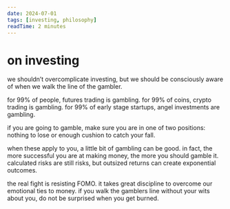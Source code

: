 ```yaml
---
date: 2024-07-01
tags: [investing, philosophy]
readTime: 2 minutes
---
```


# on investing

we shouldn’t overcomplicate investing, but we should be consciously aware of when we walk the line of the gambler. 

for 99% of people, futures trading is gambling. for 99% of coins, crypto trading is gambling. for 99% of early stage startups, angel investments are gambling.

if you are going to gamble, make sure you are in one of two positions: nothing to lose or enough cushion to catch your fall.

when these apply to you, a little bit of gambling can be good. in fact, the more successful you are at making money, the more you should gamble it. calculated risks are still risks, but outsized returns can create exponential outcomes.

the real fight is resisting FOMO. it takes great discipline to overcome our emotional ties to money. if you walk the gamblers line without your wits about you, do not be surprised when you get burned.